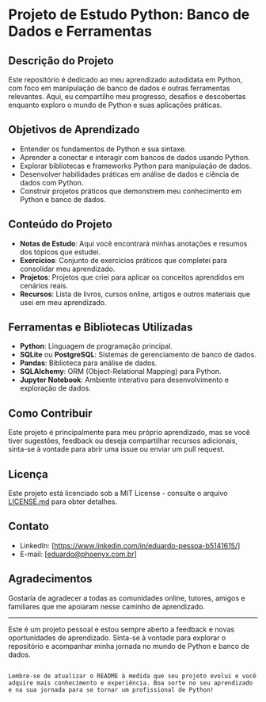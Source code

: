 # Projeto de Estudo Python: Banco de Dados e Ferramentas

## Descrição do Projeto
Este repositório é dedicado ao meu aprendizado autodidata em Python, com foco em manipulação de banco de dados e outras ferramentas relevantes. Aqui, eu compartilho meu progresso, desafios e descobertas enquanto exploro o mundo de Python e suas aplicações práticas.

## Objetivos de Aprendizado
- Entender os fundamentos de Python e sua sintaxe.
- Aprender a conectar e interagir com bancos de dados usando Python.
- Explorar bibliotecas e frameworks Python para manipulação de dados.
- Desenvolver habilidades práticas em análise de dados e ciência de dados com Python.
- Construir projetos práticos que demonstrem meu conhecimento em Python e banco de dados.

## Conteúdo do Projeto
- **Notas de Estudo**: Aqui você encontrará minhas anotações e resumos dos tópicos que estudei.
- **Exercícios**: Conjunto de exercícios práticos que completei para consolidar meu aprendizado.
- **Projetos**: Projetos que criei para aplicar os conceitos aprendidos em cenários reais.
- **Recursos**: Lista de livros, cursos online, artigos e outros materiais que usei em meu aprendizado.

## Ferramentas e Bibliotecas Utilizadas
- **Python**: Linguagem de programação principal.
- **SQLite** ou **PostgreSQL**: Sistemas de gerenciamento de banco de dados.
- **Pandas**: Biblioteca para análise de dados.
- **SQLAlchemy**: ORM (Object-Relational Mapping) para Python.
- **Jupyter Notebook**: Ambiente interativo para desenvolvimento e exploração de dados.

## Como Contribuir
Este projeto é principalmente para meu próprio aprendizado, mas se você tiver sugestões, feedback ou deseja compartilhar recursos adicionais, sinta-se à vontade para abrir uma issue ou enviar um pull request.

## Licença
Este projeto está licenciado sob a MIT License - consulte o arquivo [LICENSE.md](LICENSE.md) para obter detalhes.

## Contato
- LinkedIn: [https://www.linkedin.com/in/eduardo-pessoa-b5141615/]
- E-mail: [eduardo@phoenyx.com.br]

## Agradecimentos
Gostaria de agradecer a todas as comunidades online, tutores, amigos e familiares que me apoiaram nesse caminho de aprendizado.

---

Este é um projeto pessoal e estou sempre aberto a feedback e novas oportunidades de aprendizado. Sinta-se à vontade para explorar o repositório e acompanhar minha jornada no mundo de Python e banco de dados.
```

Lembre-se de atualizar o README à medida que seu projeto evolui e você adquire mais conhecimento e experiência. Boa sorte no seu aprendizado e na sua jornada para se tornar um profissional de Python!

